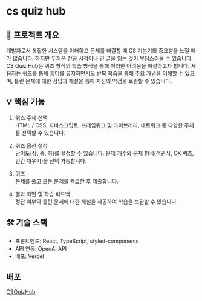 # cs quiz hub

## 🚀 프로젝트 개요
개발자로서 복잡한 시스템을 이해하고 문제를 해결할 때 CS 기본기의 중요성을 느낄 때가 많습니다. 하지만 두꺼운 전공 서적이나 긴 글을 읽는 것이 부담스러울 수 있습니다. CS Quiz Hub는 퀴즈 형식의 학습 방식을 통해 이러한 어려움을 해결하고자 합니다. 사용자는 퀴즈를 통해 흥미를 유지하면서도 반복 학습을 통해 주요 개념을 이해할 수 있으며, 틀린 문제에 대한 정답과 해설을 통해 자신의 약점을 보완할 수 있습니다.  

## 💡 핵심 기능
1. 퀴즈 주제 선택  
HTML / CSS, 자바스크립트, 프레임워크 및 라이브러리, 네트워크 등 다양한 주제를 선택할 수 있습니다.

2. 퀴즈 옵션 설정  
난이도(상, 중, 하)를 설정할 수 있습니다.
문제 개수와 문제 형식(객관식, OX 퀴즈, 빈칸 채우기)을 선택 가능합니다.

3. 퀴즈  
문제를 풀고 모든 문제를 완료한 후 제출합니다.

4. 결과 화면 및 학습 피드백  
정답 여부와 틀린 문제에 대한 해설을 제공하여 학습을 보완할 수 있습니다.

## 🛠 기술 스택
+ 프론트엔드: React, TypeScript, styled-components
+ API 연동: OpenAI API
+ 배포: Vercel

## 배포
[CSQuizHub](https://cs-quiz-hub.vercel.app)



